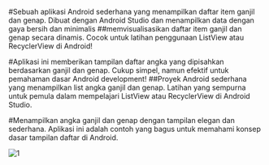 #Sebuah aplikasi Android sederhana yang menampilkan daftar item ganjil dan genap. Dibuat dengan Android Studio dan menampilkan data dengan gaya bersih dan minimalis
##memvisualisasikan daftar item ganjil dan genap secara dinamis. Cocok untuk latihan penggunaan ListView atau RecyclerView di Android!

#Aplikasi ini memberikan tampilan daftar angka yang dipisahkan berdasarkan ganjil dan genap. Cukup simpel, namun efektif untuk pemahaman dasar Android development!
##Proyek Android sederhana yang menampilkan list angka ganjil dan genap. Latihan yang sempurna untuk pemula dalam mempelajari ListView atau RecyclerView di Android Studio.

#Menampilkan angka ganjil dan genap dengan tampilan elegan dan sederhana. Aplikasi ini adalah contoh yang bagus untuk memahami konsep dasar tampilan daftar di Android.

![1](https://github.com/user-attachments/assets/b54e6738-3f21-4815-b906-e53bcb84be64)
